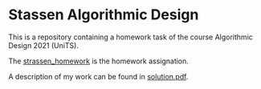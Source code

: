 # Stassen Algorithmic Design

This is a repository containing a homework task of the course Algorithmic Design 2021 (UniTS).

The [strassen_homework](strassen_homework.pdf) is the homework assignation.

A description of my work can be found in [solution.pdf](solution.pdf).
